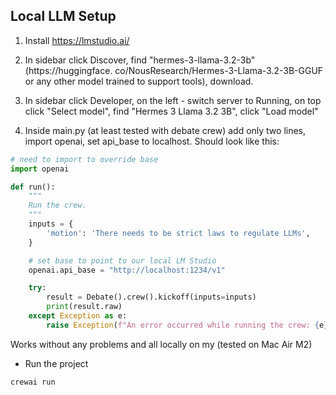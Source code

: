 ## Local LLM Setup

1.  Install https://lmstudio.ai/

2.  In sidebar click Discover, find "hermes-3-llama-3.2-3b" (https://huggingface. co/NousResearch/Hermes-3-Llama-3.2-3B-GGUF or any other model trained to support tools), download.

3.  In sidebar click Developer, on the left - switch server to Running, on top click "Select model", find "Hermes 3 Llama 3.2 3B", click "Load model"

4.  Inside main.py (at least tested with debate crew) add only two lines, import openai, set api_base to localhost. Should look like this:

```python
# need to import to override base
import openai

def run():
    """
    Run the crew.
    """
    inputs = {
        'motion': 'There needs to be strict laws to regulate LLMs',
    }

    # set base to point to our local LM Studio
    openai.api_base = "http://localhost:1234/v1"

    try:
        result = Debate().crew().kickoff(inputs=inputs)
        print(result.raw)
    except Exception as e:
        raise Exception(f"An error occurred while running the crew: {e}")
```

Works without any problems and all locally on my (tested on Mac Air M2)

- Run the project

```
crewai run
```
